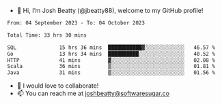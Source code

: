 - 👋 Hi, I’m Josh Beatty (@jbeatty88), welcome to my GitHub profile!

<!--START_SECTION:waka-->

```txt
From: 04 September 2023 - To: 04 October 2023

Total Time: 33 hrs 30 mins

SQL              15 hrs 36 mins  ███████████▓░░░░░░░░░░░░░   46.57 %
Go               13 hrs 34 mins  ██████████░░░░░░░░░░░░░░░   40.52 %
HTTP             41 mins         ▓░░░░░░░░░░░░░░░░░░░░░░░░   02.08 %
Scala            36 mins         ▒░░░░░░░░░░░░░░░░░░░░░░░░   01.81 %
Java             31 mins         ▒░░░░░░░░░░░░░░░░░░░░░░░░   01.56 %
```

<!--END_SECTION:waka-->

- 💞️ I would love to collaborate!
- 📫 You can reach me at joshbeatty@softwaresugar.co

<!---
jbeatty88/jbeatty88 is a ✨ special ✨ repository because its `README.md` (this file) appears on your GitHub profile.
You can click the Preview link to take a look at your changes.
--->
